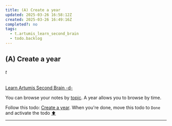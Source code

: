 ```yaml
---
title: (A) Create a year
updated: 2025-03-26 16:58:12Z
created: 2025-03-26 16:49:16Z
completed?: no
tags:
  - t.artumis_learn_second_brain
  - todo.backlog
---
```


## (A) Create a year
###### t
[Learn Artumis Second Brain -d-](../1.Mind/Learn%20Artumis%20Second%20Brain%20-d-.md)

You can browse your notes by [topic](../1.Mind/Topic.md). A year allows you to browse by time. 

Follow this todo: [Create a year](../1.Mind/Create%20a%20year.md). When you're done, move this todo to `Done` and activate the todo 
[⬆️](#t)
***
<br>